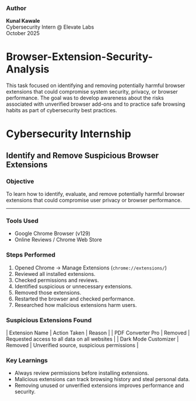 ### Author
**Kunal Kawale**  
Cybersecurity Intern @ Elevate Labs  
October 2025

# Browser-Extension-Security-Analysis
This task focused on identifying and removing potentially harmful browser extensions that could compromise system security, privacy, or browser performance. The goal was to develop awareness about the risks associated with unverified browser add-ons and to practice safe browsing habits as part of cybersecurity best practices.

# Cybersecurity Internship 
## Identify and Remove Suspicious Browser Extensions

### Objective
To learn how to identify, evaluate, and remove potentially harmful browser extensions that could compromise user privacy or browser performance.

---

### Tools Used
- Google Chrome Browser (v129)
- Online Reviews / Chrome Web Store

### Steps Performed
1. Opened Chrome → Manage Extensions (`chrome://extensions/`)
2. Reviewed all installed extensions.
3. Checked permissions and reviews.
4. Identified suspicious or unnecessary extensions.
5. Removed those extensions.
6. Restarted the browser and checked performance.
7. Researched how malicious extensions harm users.

### Suspicious Extensions Found
| Extension Name       | Action Taken | Reason |
| PDF Converter Pro    | Removed        | Requested access to all data on all websites |
| Dark Mode Customizer | Removed        | Unverified source, suspicious permissions |

### Key Learnings
- Always review permissions before installing extensions.
- Malicious extensions can track browsing history and steal personal data.
- Removing unused or unverified extensions improves performance and security.
